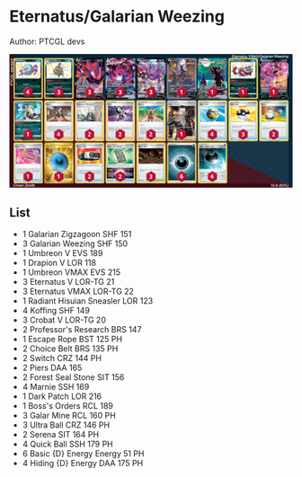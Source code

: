 # Eternatus/Galarian Weezing

Author: PTCGL devs

![decklist](../../!Images/Standard/3SWSH-CRZ/Eternatus-Weezing.PNG)

## List
* 1 Galarian Zigzagoon SHF 151
* 3 Galarian Weezing SHF 150
* 1 Umbreon V EVS 189
* 1 Drapion V LOR 118
* 1 Umbreon VMAX EVS 215
* 3 Eternatus V LOR-TG 21
* 3 Eternatus VMAX LOR-TG 22
* 1 Radiant Hisuian Sneasler LOR 123
* 4 Koffing SHF 149
* 3 Crobat V LOR-TG 20
* 2 Professor's Research BRS 147
* 1 Escape Rope BST 125 PH
* 2 Choice Belt BRS 135 PH
* 2 Switch CRZ 144 PH
* 2 Piers DAA 165
* 2 Forest Seal Stone SIT 156
* 4 Marnie SSH 169
* 1 Dark Patch LOR 216
* 1 Boss's Orders RCL 189
* 3 Galar Mine RCL 160 PH
* 3 Ultra Ball CRZ 146 PH
* 2 Serena SIT 164 PH
* 4 Quick Ball SSH 179 PH
* 6 Basic {D} Energy Energy 51 PH
* 4 Hiding {D} Energy DAA 175 PH
